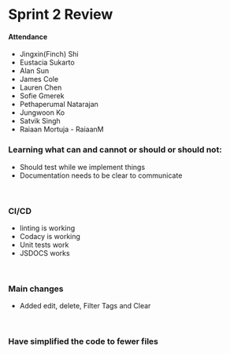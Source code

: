 # Sprint 2 Review

#### Attendance
- Jingxin(Finch) Shi
- Eustacia Sukarto
- Alan Sun
- James Cole
- Lauren Chen
- Sofie Gmerek
- Pethaperumal Natarajan
- Jungwoon Ko
- Satvik Singh
- Raiaan Mortuja - RaiaanM

### Learning what can and cannot or should or should not:
- Should test while we implement things
- Documentation needs to be clear to communicate

<br>

### CI/CD
- linting is working
- Codacy is working
- Unit tests work
- JSDOCS works
<br>

### Main changes
- Added edit, delete, Filter Tags and Clear
<br>

### Have simplified the code to fewer files
